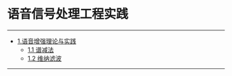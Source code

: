 # 语音信号处理工程实践

---

- [1.语音增强理论与实践](docs/语音增强理论与实践/语音增强理论与实践.md)
    - [1.1 谱减法](docs/语音增强理论与实践/谱减法.md)
    - [1.2 维纳滤波](docs/语音增强理论与实践/维纳滤波.md)

---